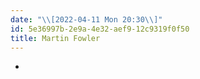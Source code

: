 ```yaml
---
date: "\\[2022-04-11 Mon 20:30\\]"
id: 5e36997b-2e9a-4e32-aef9-12c9319f0f50
title: Martin Fowler
---
```


- 
